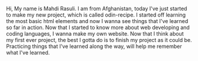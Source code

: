 Hi, My name is Mahdi Rasuli.
I am from Afghanistan, today I've just started to make my new project, which is called odin-recipe.
I started off learning the most basic html elements and now I wanna see things that I've learned so far in action.
Now that I started to know more about web developing and coding languages, I wanna make my own website.
Now that I think about my first ever project, the best I gotta do is to finish my project as it could be.
Practicing things that I've learned along the way, will help me remember what I've learned.